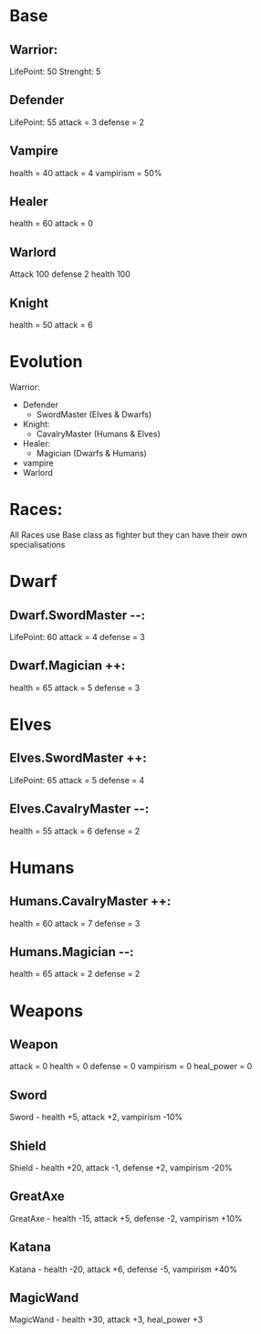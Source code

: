 
# Base

## Warrior:

LifePoint: 50
Strenght: 5

## Defender

LifePoint: 55
attack = 3
defense = 2

## Vampire

health = 40
attack = 4
vampirism = 50%

## Healer

health = 60
attack = 0

## Warlord

Attack 100
defense 2
health 100

## Knight

health = 50
attack = 6

# Evolution

Warrior:
  - Defender
    - SwordMaster (Elves & Dwarfs)
  - Knight:
    - CavalryMaster (Humans & Elves)
  - Healer:
    - Magician (Dwarfs & Humans)
  - vampire
  - Warlord

# Races:
All Races use Base class as fighter but they can have their own specialisations

# Dwarf

## Dwarf.SwordMaster --:

LifePoint: 60
attack = 4
defense = 3


## Dwarf.Magician ++:

health = 65
attack = 5
defense = 3

# Elves

## Elves.SwordMaster ++:

LifePoint: 65
attack = 5
defense = 4


## Elves.CavalryMaster --:

health = 55
attack = 6
defense = 2

# Humans

## Humans.CavalryMaster ++:

health = 60
attack = 7
defense = 3

## Humans.Magician --:

health = 65
attack = 2
defense = 2

# Weapons

## Weapon

attack = 0
health = 0
defense = 0
vampirism = 0
heal_power = 0

## Sword

Sword - health +5, attack +2, vampirism -10%

## Shield

Shield - health +20, attack -1, defense +2, vampirism -20%

## GreatAxe

GreatAxe - health -15, attack +5, defense -2, vampirism +10%

## Katana

Katana - health -20, attack +6, defense -5, vampirism +40%

## MagicWand

MagicWand - health +30, attack +3, heal_power +3